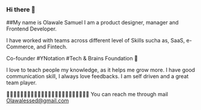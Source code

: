 ### Hi there 👋

##My name is Olawale Samuel
I am a product designer, manager and Frontend Developer.

I have worked with teams across different level of Skills sucha as, SaaS, e-Commerce, and Fintech. 

Co-founder #YNotation #Tech & Brains Foundation 🔭

I love to teach people my knowledge, as it helps me grow more.
I have good communication skill, I always love feedbacks.
I am self driven and a great team player.

👯👯👯👯👯👯👯👯👯👯👯👯👯👯👯👯👯👯👯👯👯👯👯👯
You can reach me through mail Olawalessed@gmail.com

<!--
**olawalessed/olawalessed** is a ✨ _special_ ✨ repository because its `README.md` (this file) appears on your GitHub profile.

Here are some ideas to get you started:

- 🔭 I’m currently working on  ...
- 🌱 I’m currently learning ...
- 👯 I’m looking to collaborate on ...
- 🤔 I’m looking for help with ...
- 💬 Ask me about ...
- 📫 How to reach me: ...
- 😄 Pronouns: ...
- ⚡ Fun fact: ...
-->
